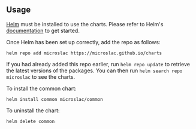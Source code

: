 ## Usage

[Helm](https://helm.sh) must be installed to use the charts.  Please refer to
Helm's [documentation](https://helm.sh/docs) to get started.

Once Helm has been set up correctly, add the repo as follows:
```
helm repo add microslac https://microslac.github.io/charts
```

If you had already added this repo earlier, run `helm repo update` to retrieve
the latest versions of the packages.  You can then run `helm search repo
microslac` to see the charts.

To install the common chart:
```
helm install common microslac/common
```

To uninstall the chart:
```
helm delete common
```
